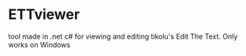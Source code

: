 # ETTviewer
tool made in .net c# for viewing and editing tikolu's Edit The Text. Only works on Windows

